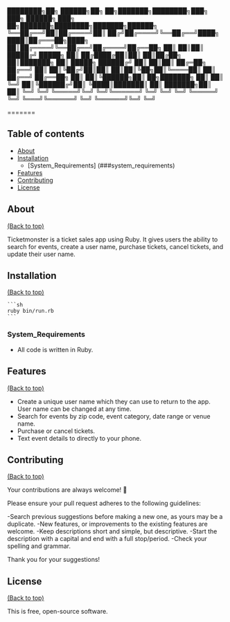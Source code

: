 
████████╗██╗ ██████╗██╗  ██╗███████╗████████╗███╗   ███╗ ██████╗ ███╗   ██╗███████╗████████╗███████╗██████╗ 
╚══██╔══╝██║██╔════╝██║ ██╔╝██╔════╝╚══██╔══╝████╗ ████║██╔═══██╗████╗  ██║██╔════╝╚══██╔══╝██╔════╝██╔══██╗
   ██║   ██║██║     █████╔╝ █████╗     ██║   ██╔████╔██║██║   ██║██╔██╗ ██║███████╗   ██║   █████╗  ██████╔╝
   ██║   ██║██║     ██╔═██╗ ██╔══╝     ██║   ██║╚██╔╝██║██║   ██║██║╚██╗██║╚════██║   ██║   ██╔══╝  ██╔══██╗
   ██║   ██║╚██████╗██║  ██╗███████╗   ██║   ██║ ╚═╝ ██║╚██████╔╝██║ ╚████║███████║   ██║   ███████╗██║  ██║
   ╚═╝   ╚═╝ ╚═════╝╚═╝  ╚═╝╚══════╝   ╚═╝   ╚═╝     ╚═╝ ╚═════╝ ╚═╝  ╚═══╝╚══════╝   ╚═╝   ╚══════╝╚═╝  ╚═╝
                                                                                                            
=======

## Table of contents

- [About](##about)
- [Installation](#installation)
    - [System_Requirements] (###system_requirements)
- [Features](#features)
- [Contributing](#contributing)
- [License](#license)


## About

[(Back to top)](#table-of-contents)

Ticketmonster is a ticket sales app using Ruby. It gives users the ability to search for events, create a user name, purchase tickets, cancel tickets, and update their user name.

## Installation

[(Back to top)](#table-of-contents)

    ```sh
    ruby bin/run.rb
    ```

### System_Requirements

- All code is written in Ruby.

## Features

[(Back to top)](#table-of-contents)

- Create a unique user name which they can use to return to the app. User name can be changed at any time.
- Search for events by zip code, event category, date range or venue name.
- Purchase or cancel tickets.
- Text event details to directly to your phone.

## Contributing

[(Back to top)](#table-of-contents)

Your contributions are always welcome! :tada:

Please ensure your pull request adheres to the following guidelines:

-Search previous suggestions before making a new one, as yours may be a duplicate.
-New features, or improvements to the existing features are welcome.
-Keep descriptions short and simple, but descriptive.
-Start the description with a capital and end with a full stop/period.
-Check your spelling and grammar.

Thank you for your suggestions!

## License

[(Back to top)](#table-of-contents)

This is free, open-source software.